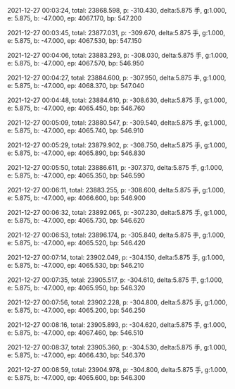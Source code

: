 2021-12-27 00:03:24, total: 23868.598, p: -310.430, delta:5.875 手, g:1.000, e: 5.875, b: -47.000, ep: 4067.170, bp: 547.200

2021-12-27 00:03:45, total: 23877.031, p: -309.670, delta:5.875 手, g:1.000, e: 5.875, b: -47.000, ep: 4067.530, bp: 547.150

2021-12-27 00:04:06, total: 23883.293, p: -308.030, delta:5.875 手, g:1.000, e: 5.875, b: -47.000, ep: 4067.570, bp: 546.950

2021-12-27 00:04:27, total: 23884.600, p: -307.950, delta:5.875 手, g:1.000, e: 5.875, b: -47.000, ep: 4068.370, bp: 547.040

2021-12-27 00:04:48, total: 23884.610, p: -308.630, delta:5.875 手, g:1.000, e: 5.875, b: -47.000, ep: 4065.450, bp: 546.760

2021-12-27 00:05:09, total: 23880.547, p: -309.540, delta:5.875 手, g:1.000, e: 5.875, b: -47.000, ep: 4065.740, bp: 546.910

2021-12-27 00:05:29, total: 23879.902, p: -308.750, delta:5.875 手, g:1.000, e: 5.875, b: -47.000, ep: 4065.890, bp: 546.830

2021-12-27 00:05:50, total: 23886.611, p: -307.370, delta:5.875 手, g:1.000, e: 5.875, b: -47.000, ep: 4065.350, bp: 546.590

2021-12-27 00:06:11, total: 23883.255, p: -308.600, delta:5.875 手, g:1.000, e: 5.875, b: -47.000, ep: 4066.600, bp: 546.900

2021-12-27 00:06:32, total: 23892.065, p: -307.230, delta:5.875 手, g:1.000, e: 5.875, b: -47.000, ep: 4065.730, bp: 546.620

2021-12-27 00:06:53, total: 23896.174, p: -305.840, delta:5.875 手, g:1.000, e: 5.875, b: -47.000, ep: 4065.520, bp: 546.420

2021-12-27 00:07:14, total: 23902.049, p: -304.150, delta:5.875 手, g:1.000, e: 5.875, b: -47.000, ep: 4065.530, bp: 546.210

2021-12-27 00:07:35, total: 23905.517, p: -304.610, delta:5.875 手, g:1.000, e: 5.875, b: -47.000, ep: 4065.950, bp: 546.320

2021-12-27 00:07:56, total: 23902.228, p: -304.800, delta:5.875 手, g:1.000, e: 5.875, b: -47.000, ep: 4065.200, bp: 546.250

2021-12-27 00:08:16, total: 23905.893, p: -304.620, delta:5.875 手, g:1.000, e: 5.875, b: -47.000, ep: 4067.460, bp: 546.510

2021-12-27 00:08:37, total: 23905.360, p: -304.530, delta:5.875 手, g:1.000, e: 5.875, b: -47.000, ep: 4066.430, bp: 546.370

2021-12-27 00:08:59, total: 23904.978, p: -304.800, delta:5.875 手, g:1.000, e: 5.875, b: -47.000, ep: 4065.600, bp: 546.300
